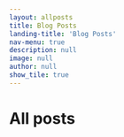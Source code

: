 ```yaml
---
layout: allposts
title: Blog Posts
landing-title: 'Blog Posts'
nav-menu: true
description: null
image: null
author: null
show_tile: true
---
```


<h1>All posts</h1>
